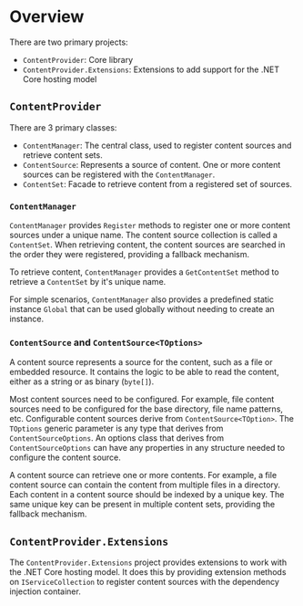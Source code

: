 # Overview
There are two primary projects:
* `ContentProvider`: Core library
* `ContentProvider.Extensions`: Extensions to add support for the .NET Core hosting model

## `ContentProvider`
There are 3 primary classes:
* `ContentManager`: The central class, used to register content sources and retrieve content sets.
* `ContentSource`: Represents a source of content. One or more content sources can be registered with the `ContentManager`.
* `ContentSet`: Facade to retrieve content from a registered set of sources.

### `ContentManager`
`ContentManager` provides `Register` methods to register one or more content sources under a unique name. The content source collection is called a `ContentSet`. When retrieving content, the content sources are searched in the order they were registered, providing a fallback mechanism.

To retrieve content, `ContentManager` provides a `GetContentSet` method to retrieve a `ContentSet` by it's unique name.

For simple scenarios, `ContentManager` also provides a predefined static instance `Global` that can be used globally without needing to create an instance.

### `ContentSource` and `ContentSource<TOptions>`
A content source represents a source for the content, such as a file or embedded resource. It contains the logic to be able to read the content, either as a string or as binary (`byte[]`).

Most content sources need to be configured. For example, file content sources need to be configured for the base directory, file name patterns, etc. Configurable content sources derive from `ContentSource<TOption>`. The `TOptions` generic parameter is any type that derives from `ContentSourceOptions`. An options class that derives from `ContentSourceOptions` can have any properties in any structure needed to configure the content source.

A content source can retrieve one or more contents. For example, a file content source can contain the content from multiple files in a directory. Each content in a content source should be indexed by a unique key. The same unique key can be present in multiple content sets, providing the fallback mechanism.

## `ContentProvider.Extensions`
The `ContentProvider.Extensions` project provides extensions to work with the .NET Core hosting model. It does this by providing extension methods on `IServiceCollection` to register content sources with the dependency injection container.
